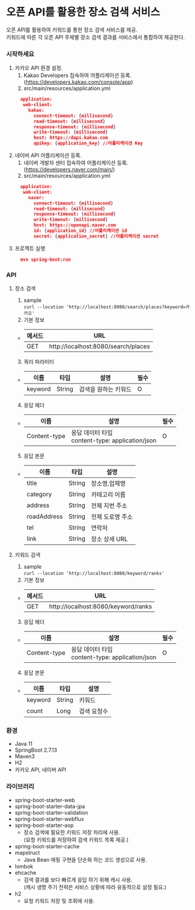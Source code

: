# 오픈 API를 활용한 장소 검색 서비스

오픈 API를 활용하여 키워드를 통한 장소 검색 서비스를 제공.
<br>키워드에 따른 각 오픈 API 주체별 장소 검색 결과를 서비스에서 통합하여 제공한다.
### 시작하세요
1. 카카오 API 환경 설정.
   1. Kakao Developers 접속하여 어플리케이션 등록.
   <br>(https://developers.kakao.com/console/app)
   2. src/main/resources/application.yml
   ```json
     application:
      web-client:
        kakao:
          connect-timeout: {millisecond}
          read-timeout: {millisecond}
          response-timeout: {millisecond}
          write-timeout: {millisecond}
          host: https://dapi.kakao.com
          apikey: {application_key} //어플리케이션 Key
    ```
2. 네이버 API 어플리케이션 등록. 
   1. 네이버 개발자 센터 접속하여 어플리케이션 등록.
      <br>(https://developers.naver.com/main/)
   2. src/main/resources/application.yml
   ```json
     application:
      web-client:
        naver:
          connect-timeout: {millisecond}
          read-timeout: {millisecond}
          response-timeout: {millisecond}
          write-timeout: {millisecond}
          host: https://openapi.naver.com
          id: {application_id} //어플리케이션 id
          secret: {application_secret} //어플리케이션 secret
   ```
3. 프로젝트 실행
   ```json
     mvn spring-boot:run
   ```

### API
1. 장소 검색
   1. sample <br>```curl --location 'http://localhost:8080/search/places?keyword=카카오'```
   2. 기본 정보 
   - |메서드|URL|
     |----|----|
     |GET|http://localhost:8080/search/places| 
   3. 쿼리 파라미터
   - |이름|타입|설명|필수|
     |--|--|--|--|
     |keyword|String|검색을 원하는 키워드|O|
   4. 응답 헤더
   - |이름|설명|필수|
     |--------|----------------------------------------------|------|
     |Content-type|응답 데이터 타입<br> content-type: application/json|O|
   5. 응답 본문
   - |이름|타입|설명|
     |-------------|--------|-----------|
     |title|String|장소명,업체명|
     |category|String|카테고리 이름|
     |address| String | 전체 지번 주소  |
     |roadAddress | String | 전체 도로명 주소 |
     |tel|String|연락처|
     |link|String|장소 상세 URL|

2. 키워드 검색
    1. sample <br>```curl --location 'http://localhost:8080/keyword/ranks'```
    2. 기본 정보
    - |메서드|URL|
      |----|-------------------------------------|
      |GET|http://localhost:8080/keyword/ranks| 
    3. 응답 헤더
    - |이름|설명|필수|
      |--------|-----------------------------------------------------------|------|
      |Content-type|응답 데이터 타입<br> content-type: application/json|O|
    4. 응답 본문
    - |이름|타입|설명|
      |----------|--------|--------|
      |keyword|String|키워드|
      |count|Long|검색 요청수|
      


### 환경
- Java 11
- SpringBoot 2.7.13
- Maven3
- H2
- 카카오 API, 네이버 API

### 라이브러리
- spring-boot-starter-web
- spring-boot-starter-data-jpa
- spring-boot-starter-validation
- spring-boot-starter-webflux
- spring-boot-starter-aop
  - 장소 검색에 필요한 키워드 저장 처리에 사용.
  <br>(요청 키워드를 저장하여 검색 키워드 목록 제공.)
- spring-boot-starter-cache
- mapstruct
  - Java Bean 매핑 구현을 단순화 하는 코드 생성으로 사용.
- lombok
- ehcache
  - 검색 결과를 보다 빠르게 응답 하기 위해 캐시 사용.
  <br> (캐시 생명 주기 전략은 서비스 상황에 따라 유동적으로 설정 필요.)
- h2
  - 요청 키워드 저장 및 조회에 사용.
